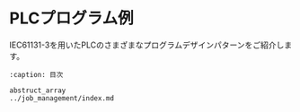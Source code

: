 # PLCプログラム例

IEC61131-3を用いたPLCのさまざまなプログラムデザインパターンをご紹介します。

```{toctree}
:caption: 目次

abstruct_array
../job_management/index.md
```
